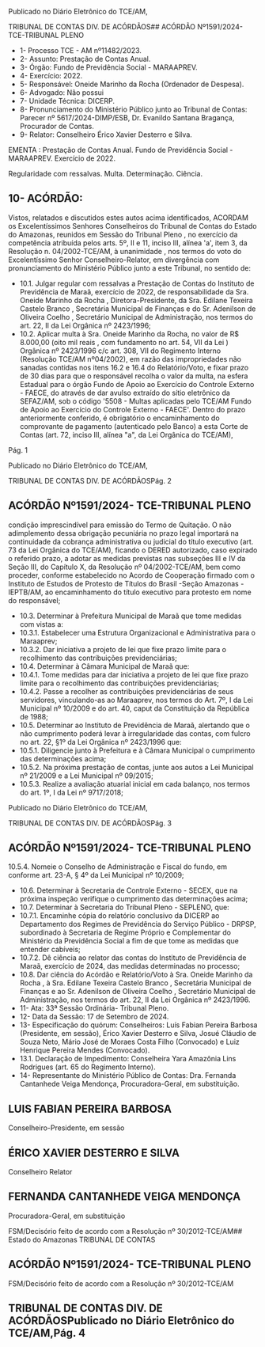 Publicado  no  Diário  Eletrônico do TCE/AM,

TRIBUNAL DE CONTAS DIV. DE ACÓRDÃOS## ACÓRDÃO Nº1591/2024- TCE-TRIBUNAL PLENO

- 1- Processo TCE - AM nº11482/2023.
- 2- Assunto: Prestação de Contas Anual.
- 3- Órgão: Fundo de Previdência Social - MARAAPREV.
- 4- Exercício: 2022.
- 5- Responsável: Oneide Marinho da Rocha (Ordenador de Despesa).
- 6- Advogado: Não possui
- 7- Unidade Técnica: DICERP.
- 8- Pronunciamento  do  Ministério  Público  junto  ao  Tribunal  de  Contas: Parecer  nº 5617/2024-DIMP/ESB, Dr. Evanildo Santana Bragança, Procurador de Contas.
- 9- Relator: Conselheiro Érico Xavier Desterro e Silva.

EMENTA :  Prestação  de  Contas  Anual.  Fundo  de Previdência  Social  -  MARAAPREV.  Exercício  de 2022.

Regularidade  com  ressalvas.  Multa.  Determinação. Ciência.

## 10-  ACÓRDÃO:

Vistos, relatados e discutidos estes autos acima identificados, ACORDAM os Excelentíssimos Senhores Conselheiros do Tribunal de Contas do Estado do Amazonas, reunidos em Sessão do Tribunal Pleno , no exercício da competência atribuída pelos arts. 5º, II e 11, inciso III, alínea 'a', item 3, da Resolução n. 04/2002-TCE/AM, à unanimidade , nos termos do voto do Excelentíssimo Senhor Conselheiro-Relator, em divergência com pronunciamento do Ministério Público junto a este Tribunal, no sentido de:

- 10.1. Julgar regular com ressalvas a  Prestação de Contas do Instituto de Previdência de Maraã, exercício de 2022, de responsabilidade da Sra. Oneide  Marinho  da  Rocha , Diretora-Presidente,  da Sra.  Edilane Texeira  Castelo  Branco ,  Secretária  Municipal  de  Finanças  e  do Sr. Adenilson de Oliveira Coelho , Secretário Municipal de Administração, nos termos do art. 22, II da Lei Orgânica nº 2423/1996;
- 10.2. Aplicar  multa à Sra. Oneide  Marinho  da  Rocha, no  valor  de R$ 8.000,00 (oito mil  reais ,  com  fundamento  no  art.  54,  VII  da  Lei ) Orgânica nº 2423/1996 c/c art. 308, VII do Regimento Interno (Resolução  TCE/AM  nº04/2002),  em  razão  das  impropriedades  não sanadas contidas nos itens 16.2 e 16.4 do Relatório/Voto, e fixar prazo de 30 dias para que o responsável recolha o valor da multa, na esfera Estadual  para  o  órgão  Fundo  de  Apoio  ao  Exercício  do  Controle Externo - FAECE, do através de dar avulso extraído do sítio eletrônico da SEFAZ/AM, sob o código '5508 - Multas aplicadas pelo TCE/AM Fundo de Apoio ao Exercício do Controle Externo - FAECE'. Dentro do prazo  anteriormente  conferido,  é  obrigatório  o  encaminhamento  do comprovante de pagamento (autenticado pelo Banco) a esta Corte de Contas  (art.  72,  inciso  III,  alínea  "a",  da  Lei  Orgânica  do  TCE/AM),

Pág. 1

Publicado  no  Diário  Eletrônico do TCE/AM,

TRIBUNAL DE CONTAS DIV. DE ACÓRDÃOSPág. 2

## ACÓRDÃO Nº1591/2024- TCE-TRIBUNAL PLENO

condição  imprescindível  para  emissão  do  Termo  de  Quitação.  O  não adimplemento dessa obrigação pecuniária no prazo legal importará na continuidade da cobrança administrativa ou judicial do título executivo (art.  73  da  Lei  Orgânica  do  TCE/AM),  ficando  o  DERED  autorizado, caso  expirado  o  referido  prazo,  a  adotar  as  medidas  previstas  nas subseções  III  e  IV  da  Seção  III,  do  Capítulo  X,  da  Resolução  nº 04/2002-TCE/AM,  bem  como  proceder,  conforme  estabelecido  no Acordo de Cooperação firmado com o Instituto de Estudos de Protesto de Títulos do Brasil -Seção Amazonas -IEPTB/AM, ao encaminhamento  do  título executivo para protesto em  nome  do responsável;

- 10.3. Determinar à  Prefeitura  Municipal  de  Maraã  que  tome  medidas  com vistas a:
- 10.3.1. Estabelecer uma Estrutura Organizacional e Administrativa para o Maraaprev;
- 10.3.2. Dar iniciativa a projeto de lei que fixe prazo limite para o recolhimento das contribuições previdenciárias;
- 10.4. Determinar à Câmara Municipal de Maraã que:
- 10.4.1. Tome medidas para dar iniciativa a projeto de lei que fixe prazo limite para o recolhimento das contribuições previdenciárias;
- 10.4.2. Passe a recolher as contribuições previdenciárias de seus servidores, vinculando-as ao Maraaprev, nos termos do Art. 7º,  I  da  Lei  Municipal  nº  10/2009  e  do  art.  40, caput da Constituição da República de 1988;
- 10.5. Determinar ao  Instituto de Previdência de Maraã, alertando que o não cumprimento poderá levar à irregularidade das contas, com fulcro no art. 22, §1º da Lei Orgânica nº 2423/1996 que:
- 10.5.1. Diligencie  junto  à  Prefeitura  e  à  Câmara  Municipal  o cumprimento das determinações acima;
- 10.5.2. Na  próxima  prestação  de  contas,  junte  aos  autos  a  Lei Municipal nº 21/2009 e a Lei Municipal nº 09/2015;
- 10.5.3. Realize a avaliação atuarial inicial em cada balanço, nos termos do art. 1º, I da Lei nº 9717/2018;

Publicado  no  Diário  Eletrônico do TCE/AM,

TRIBUNAL DE CONTAS DIV. DE ACÓRDÃOSPág. 3

## ACÓRDÃO Nº1591/2024- TCE-TRIBUNAL PLENO

10.5.4. Nomeie o Conselho de Administração e Fiscal do fundo, em conforme art. 23-A, § 4º da Lei Municipal nº 10/2009;

- 10.6. Determinar à Secretaria de Controle Externo - SECEX, que na próxima inspeção verifique o cumprimento das determinações acima;
- 10.7. Determinar à Secretaria do Tribunal Pleno - SEPLENO, que:
- 10.7.1. Encaminhe  cópia  do  relatório  conclusivo  da  DICERP  ao Departamento  dos  Regimes  de  Previdência  do  Serviço Público  -  DRPSP,  subordinado  à  Secretaria  de  Regime Próprio e Complementar do Ministério da Previdência Social a fim de que tome as medidas que entender cabíveis;
- 10.7.2. Dê ciência ao relator das contas do Instituto de Previdência  de  Maraã,  exercício  de  2024,  das  medidas determinadas no processo;
- 10.8. Dar ciência do  Acórdão  e  Relatório/Voto  à Sra.  Oneide  Marinho da Rocha ,  à Sra. Edilane Texeira Castelo Branco ,  Secretária Municipal de  Finanças  e  ao Sr.  Adenilson  de  Oliveira  Coelho , Secretário Municipal de Administração, nos termos do art. 22, II da Lei Orgânica nº 2423/1996.
- 11-  Ata: 33ª Sessão Ordinária- Tribunal Pleno.
- 12-  Data da Sessão: 17 de Setembro de 2024.
- 13-  Especificação do quórum: Conselheiros: Luís Fabian Pereira Barbosa (Presidente, em sessão), Érico Xavier Desterro e Silva, Josué Cláudio de Souza Neto, Mário José de Moraes Costa Filho (Convocado) e Luiz Henrique Pereira Mendes (Convocado).
- 13.1. Declaração de Impedimento: Conselheira Yara Amazônia Lins Rodrigues (art. 65 do Regimento Interno).
- 14-  Representante do Ministério Público de Contas: Dra. Fernanda Cantanhede Veiga Mendonça, Procuradora-Geral, em substituição.

## LUIS FABIAN PEREIRA BARBOSA

Conselheiro-Presidente, em sessão

## ÉRICO XAVIER DESTERRO E SILVA

Conselheiro Relator

## FERNANDA CANTANHEDE VEIGA MENDONÇA

Procuradora-Geral, em substituição

FSM/Decisório feito de acordo com a Resolução nº 30/2012-TCE/AM## Estado do Amazonas TRIBUNAL DE CONTAS

## ACÓRDÃO Nº1591/2024- TCE-TRIBUNAL PLENO

FSM/Decisório feito de acordo com a Resolução nº 30/2012-TCE/AM

## TRIBUNAL DE CONTAS DIV. DE ACÓRDÃOSPublicado  no  Diário  Eletrônico do TCE/AM,Pág. 4